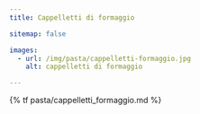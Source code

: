 ```yaml
---
title: Cappelletti di formaggio

sitemap: false

images:
  - url: /img/pasta/cappelletti-formaggio.jpg
    alt: cappelletti di formaggio

---
```


{% tf pasta/cappelletti_formaggio.md %}
